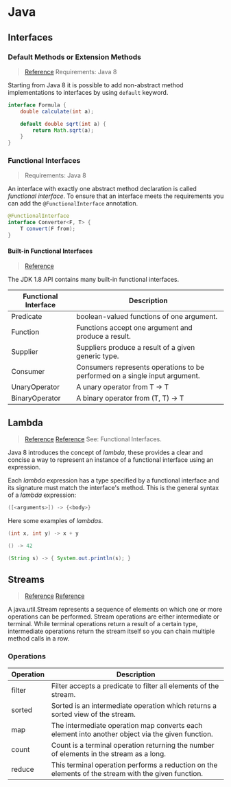 # Java

## Interfaces

### Default Methods or Extension Methods
> [Reference](https://winterbe.com/posts/2014/03/16/java-8-tutorial/)
> Requirements: Java 8

Starting from Java 8 it is possible to add non-abstract method implementations
to interfaces by using `default` keyword.

```Java
interface Formula {
    double calculate(int a);

    default double sqrt(int a) {
        return Math.sqrt(a);
    }
}
```

### Functional Interfaces
> Requirements: Java 8

An interface with exactly one abstract method declaration is called *functional
interface*. To ensure that an interface meets the requirements you can add the
`@FunctionalInterface` annotation.

```Java
@FunctionalInterface
interface Converter<F, T> {
    T convert(F from);
}
```

#### Built-in Functional Interfaces
> [Reference](https://www.baeldung.com/java-8-functional-interfaces)

The JDK 1.8 API contains many built-in functional interfaces.

| Functional Interface | Description                                                                 |
|----------------------|-----------------------------------------------------------------------------|
| Predicate            | boolean-valued functions of one argument.                                   |
| Function             | Functions accept one argument and produce a result.                         |
| Supplier             | Suppliers produce a result of a given generic type.                         |
| Consumer             | Consumers represents operations to be performed on a single input argument. |
| UnaryOperator        | A unary operator from T -> T                                                |
| BinaryOperator       | A binary operator from (T, T) -> T                                          |

## Lambda
> [Reference](https://www.oracle.com/webfolder/technetwork/tutorials/obe/java/Lambda-QuickStart/index.html)
> [Reference](https://winterbe.com/posts/2014/03/16/java-8-tutorial/)
> See: Functional Interfaces.

Java 8 introduces the concept of *lambda*, these provides a clear and concise a
way to represent an instance of a functional interface using an expression.

Each *lambda* expression has a type specified by a functional interface and its
signature must match the interface's method. This is the general syntax of a
*lambda* expression:

```java
([<arguments>]) -> {<body>}
```

Here some examples of *lambdas*.

```java
(int x, int y) -> x + y

() -> 42

(String s) -> { System.out.println(s); }
```

## Streams

> [Reference](https://winterbe.com/posts/2014/03/16/java-8-tutorial/)
> [Reference](https://winterbe.com/posts/2014/07/31/java8-stream-tutorial-examples/)

A java.util.Stream represents a sequence of elements on which one or more
operations can be performed. Stream operations are either intermediate or
terminal. While terminal operations return a result of a certain type,
intermediate operations return the stream itself so you can chain multiple
method calls in a row.

### Operations

| Operation | Description                                                                                         |
|-----------|-----------------------------------------------------------------------------------------------------|
| filter    | Filter accepts a predicate to filter all elements of the stream.                                    |
| sorted    | Sorted is an intermediate operation which returns a sorted view of the stream.                      |
| map       | The intermediate operation map converts each element into another object via the given function.    |
| count     | Count is a terminal operation returning the number of elements in the stream as a long.             |
| reduce    | This terminal operation performs a reduction on the elements of the stream with the given function. |
